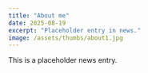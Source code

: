 ```yaml
---
title: "About me"
date: 2025-08-19
excerpt: "Placeholder entry in news."
image: /assets/thumbs/about1.jpg
---
```

This is a placeholder news entry.
